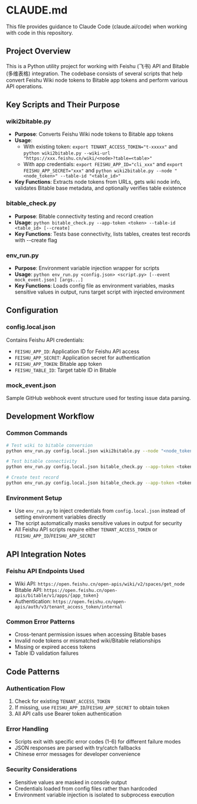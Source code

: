 # CLAUDE.md

This file provides guidance to Claude Code (claude.ai/code) when working with code in this repository.

## Project Overview

This is a Python utility project for working with Feishu (飞书) API and Bitable (多维表格) integration. The codebase consists of several scripts that help convert Feishu Wiki node tokens to Bitable app tokens and perform various API operations.

## Key Scripts and Their Purpose

### wiki2bitable.py
- **Purpose**: Converts Feishu Wiki node tokens to Bitable app tokens
- **Usage**:
  - With existing token: `export TENANT_ACCESS_TOKEN="t-xxxxx"` and `python wiki2bitable.py --wiki-url "https://xxx.feishu.cn/wiki/<node>?table=<table>"`
  - With app credentials: `export FEISHU_APP_ID="cli_xxx"` and `export FEISHU_APP_SECRET="xxx"` and `python wiki2bitable.py --node "<node_token>" --table-id "<table_id>"`
- **Key Functions**: Extracts node tokens from URLs, gets wiki node info, validates Bitable base metadata, and optionally verifies table existence

### bitable_check.py
- **Purpose**: Bitable connectivity testing and record creation
- **Usage**: `python bitable_check.py --app-token <token> --table-id <table_id> [--create]`
- **Key Functions**: Tests base connectivity, lists tables, creates test records with --create flag

### env_run.py
- **Purpose**: Environment variable injection wrapper for scripts
- **Usage**: `python env_run.py <config.json> <script.py> [--event mock_event.json] [args...]`
- **Key Functions**: Loads config file as environment variables, masks sensitive values in output, runs target script with injected environment

## Configuration

### config.local.json
Contains Feishu API credentials:
- `FEISHU_APP_ID`: Application ID for Feishu API access
- `FEISHU_APP_SECRET`: Application secret for authentication
- `FEISHU_APP_TOKEN`: Bitable app token
- `FEISHU_TABLE_ID`: Target table ID in Bitable

### mock_event.json
Sample GitHub webhook event structure used for testing issue data parsing.

## Development Workflow

### Common Commands
```bash
# Test wiki to bitable conversion
python env_run.py config.local.json wiki2bitable.py --node "<node_token>"

# Test bitable connectivity
python env_run.py config.local.json bitable_check.py --app-token <token> --table-id <table_id>

# Create test record
python env_run.py config.local.json bitable_check.py --app-token <token> --table-id <table_id> --create
```

### Environment Setup
- Use `env_run.py` to inject credentials from `config.local.json` instead of setting environment variables directly
- The script automatically masks sensitive values in output for security
- All Feishu API scripts require either `TENANT_ACCESS_TOKEN` or `FEISHU_APP_ID`/`FEISHU_APP_SECRET`

## API Integration Notes

### Feishu API Endpoints Used
- Wiki API: `https://open.feishu.cn/open-apis/wiki/v2/spaces/get_node`
- Bitable API: `https://open.feishu.cn/open-apis/bitable/v1/apps/{app_token}`
- Authentication: `https://open.feishu.cn/open-apis/auth/v3/tenant_access_token/internal`

### Common Error Patterns
- Cross-tenant permission issues when accessing Bitable bases
- Invalid node tokens or mismatched wiki/Bitable relationships
- Missing or expired access tokens
- Table ID validation failures

## Code Patterns

### Authentication Flow
1. Check for existing `TENANT_ACCESS_TOKEN`
2. If missing, use `FEISHU_APP_ID`/`FEISHU_APP_SECRET` to obtain token
3. All API calls use Bearer token authentication

### Error Handling
- Scripts exit with specific error codes (1-6) for different failure modes
- JSON responses are parsed with try/catch fallbacks
- Chinese error messages for developer convenience

### Security Considerations
- Sensitive values are masked in console output
- Credentials loaded from config files rather than hardcoded
- Environment variable injection is isolated to subprocess execution